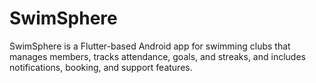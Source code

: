 # SwimSphere
SwimSphere is a Flutter-based Android app for swimming clubs that manages members, tracks attendance, goals, and streaks, and includes notifications, booking, and support features.
